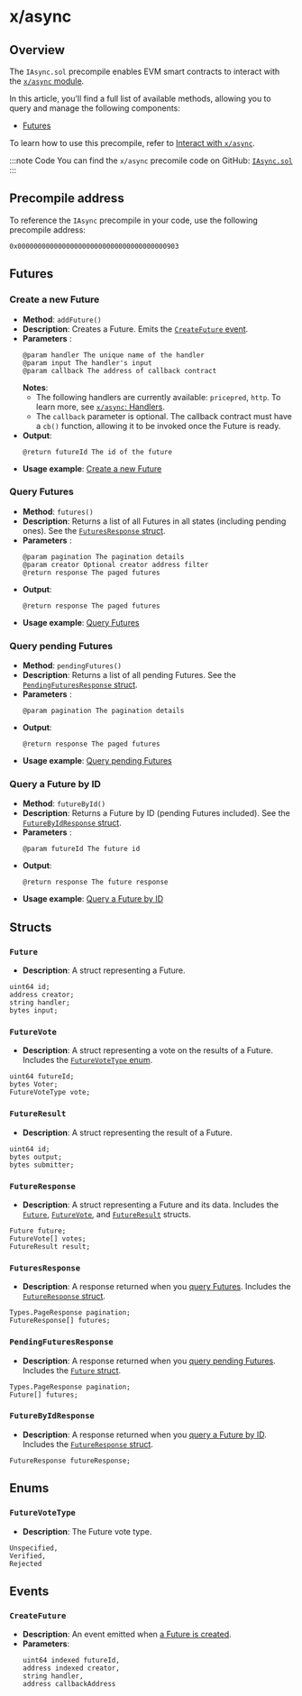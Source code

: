 ﻿---
sidebar_position: 3
---

# x/async

## Overview

The `IAsync.sol` precompile enables EVM smart contracts to interact with the [`x/async` module](/learn/warden-protocol-modules/x-async).

In this article, you'll find a full list of available methods, allowing you to query and manage the following components:

- [Futures](/learn/glossary#future)

To learn how to use this precompile, refer to [Interact with `x/async`](../interact-with-warden-modules/interact-with-x-async).

:::note Code
You can find the `x/async` precomile code on GitHub: [`IAsync.sol`](https://github.com/warden-protocol/wardenprotocol/blob/main/precompiles/async/IAsync.sol)
:::

## Precompile address

To reference the `IAsync` precompile in your code, use the following precompile address:

```
0x0000000000000000000000000000000000000903
```

## Futures

### Create a new Future

- **Method**: `addFuture()`
- **Description**: Creates a Future. Emits the [`CreateFuture` event](#createfuture).
- **Parameters** :
  ```sol
  @param handler The unique name of the handler
  @param input The handler's input
  @param callback The address of callback contract
  ```
  **Notes**:
  - The following handlers are currently available: `pricepred`, `http`. To learn more, see [`x/async`: Handlers](/learn/warden-protocol-modules/x-async#handlers). 
  - The `callback` parameter is optional. The callback contract must have a `cb()` function, allowing it to be invoked once the Future is ready.
- **Output**:  
  ```sol
  @return futureId The id of the future
  ```
- **Usage example**: [Create a new Future](../interact-with-warden-modules/interact-with-x-async#create-a-new-future)

### Query Futures

- **Method**: `futures()`
- **Description**: Returns a list of all Futures in all states (including pending ones). See the [`FuturesResponse` struct](#futureresponse).
- **Parameters** :
  ```sol
  @param pagination The pagination details
  @param creator Optional creator address filter
  @return response The paged futures
  ```
- **Output**:  
  ```sol
  @return response The paged futures
  ```
- **Usage example**: [Query Futures](../interact-with-warden-modules/interact-with-x-async#query-futures)

### Query pending Futures

- **Method**: `pendingFutures()`
- **Description**: Returns a list of all pending Futures. See the [`PendingFuturesResponse` struct](#pendingfuturesresponse).
- **Parameters** :
  ```sol
  @param pagination The pagination details  
  ```
- **Output**:  
  ```sol
  @return response The paged futures
  ```
- **Usage example**: [Query pending Futures](../interact-with-warden-modules/interact-with-x-async#query-pending-futures)

### Query a Future by ID

- **Method**: `futureById()`
- **Description**: Returns a Future by ID (pending Futures included). See the [`FutureByIdResponse` struct](#futurebyidresponse).
- **Parameters** :
  ```sol
  @param futureId The future id   
  ```
- **Output**:  
  ```sol
  @return response The future response
  ```
- **Usage example**: [Query a Future by ID](../interact-with-warden-modules/interact-with-x-async#query-a-future-by-id)

## Structs

### `Future`

- **Description**: A struct representing a Future.

```
uint64 id;
address creator;
string handler;
bytes input;
```

### `FutureVote`

- **Description**: A struct representing a vote on the results of a Future. Includes the [`FutureVoteType` enum](#futurevotetype).

```
uint64 futureId;
bytes Voter;
FutureVoteType vote;
```

### `FutureResult`

- **Description**: A struct representing the result of a Future.

```
uint64 id;
bytes output;
bytes submitter;
```

### `FutureResponse`

- **Description**: A struct representing a Future and its data. Includes the [`Future`](#future), [`FutureVote`](#futurevote), and [`FutureResult`](#futureresult) structs.

```
Future future;
FutureVote[] votes;
FutureResult result;
```

### `FuturesResponse`

- **Description**: A response returned when you [query Futures](#query-futures). Includes the [`FutureResponse` struct](#futureresponse).

```
Types.PageResponse pagination;
FutureResponse[] futures;
```

### `PendingFuturesResponse`

- **Description**: A response returned when you [query pending Futures](#query-pending-futures). Includes the [`Future` struct](#future).

```
Types.PageResponse pagination;
Future[] futures;
```

### `FutureByIdResponse`

- **Description**: A response returned when you [query a Future by ID](#query-a-future-by-id). Includes the [`FutureResponse` struct](#futureresponse).

```
FutureResponse futureResponse;
```

## Enums

### `FutureVoteType`

- **Description**: The Future vote type.

```
Unspecified,
Verified,
Rejected
```

## Events

### `CreateFuture`

- **Description**: An event emitted when [a Future is created](#create-a-new-future).
- **Parameters**:  
  ```sol
  uint64 indexed futureId,
  address indexed creator,
  string handler,
  address callbackAddress
  ```

